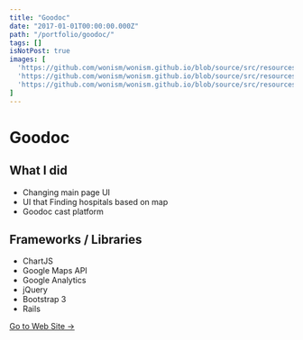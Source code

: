 ```yaml
---
title: "Goodoc"
date: "2017-01-01T00:00:00.000Z"
path: "/portfolio/goodoc/"
tags: []
isNotPost: true
images: [
  'https://github.com/wonism/wonism.github.io/blob/source/src/resources/goodoc/goodoc1.png?raw=true',
  'https://github.com/wonism/wonism.github.io/blob/source/src/resources/goodoc/goodoc2.png?raw=true',
  'https://github.com/wonism/wonism.github.io/blob/source/src/resources/goodoc/goodoc3.png?raw=true',
]
---
```


# Goodoc

## What I did
- Changing main page UI
- UI that Finding hospitals based on map
- Goodoc cast platform

## Frameworks / Libraries
- ChartJS
- Google Maps API
- Google Analytics
- jQuery
- Bootstrap 3
- Rails

[Go to Web Site →](http://www.goodoc.co.kr)
